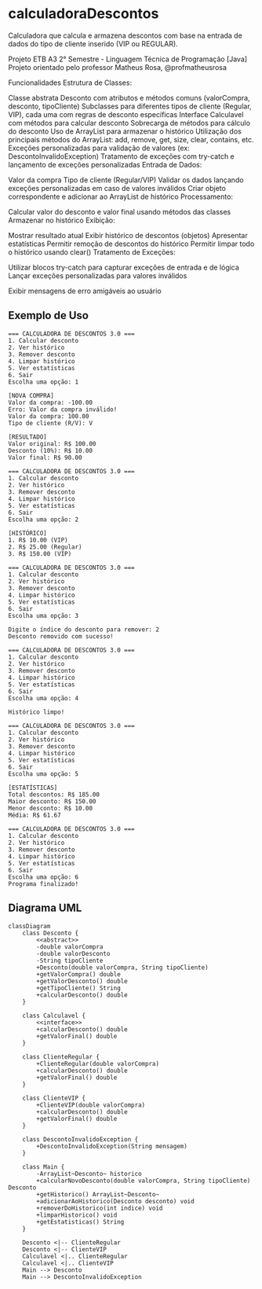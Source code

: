 # calculadoraDescontos

Calculadora que calcula e armazena descontos com base na entrada de dados do tipo de cliente inserido (VIP ou REGULAR).

Projeto ETB A3 2° Semestre - Linguagem Técnica de Programação [Java]
Projeto orientado pelo professor Matheus Rosa, @profmatheusrosa

Funcionalidades
Estrutura de Classes:

Classe abstrata Desconto com atributos e métodos comuns (valorCompra, desconto, tipoCliente)
Subclasses para diferentes tipos de cliente (Regular, VIP), cada uma com regras de desconto específicas
Interface Calculavel com métodos para calcular desconto
Sobrecarga de métodos para cálculo do desconto
Uso de ArrayList<Desconto> para armazenar o histórico
Utilização dos principais métodos do ArrayList: add, remove, get, size, clear, contains, etc.
Exceções personalizadas para validação de valores (ex: DescontoInvalidoException)
Tratamento de exceções com try-catch e lançamento de exceções personalizadas
Entrada de Dados:

Valor da compra
Tipo de cliente (Regular/VIP)
Validar os dados lançando exceções personalizadas em caso de valores inválidos
Criar objeto correspondente e adicionar ao ArrayList de histórico
Processamento:

Calcular valor do desconto e valor final usando métodos das classes
Armazenar no histórico
Exibição:

Mostrar resultado atual
Exibir histórico de descontos (objetos)
Apresentar estatísticas
Permitir remoção de descontos do histórico
Permitir limpar todo o histórico usando clear()
Tratamento de Exceções:

Utilizar blocos try-catch para capturar exceções de entrada e de lógica
Lançar exceções personalizadas para valores inválidos

Exibir mensagens de erro amigáveis ao usuário

## Exemplo de Uso
```
=== CALCULADORA DE DESCONTOS 3.0 ===
1. Calcular desconto
2. Ver histórico
3. Remover desconto
4. Limpar histórico
5. Ver estatísticas
6. Sair
Escolha uma opção: 1

[NOVA COMPRA]
Valor da compra: -100.00
Erro: Valor da compra inválido!
Valor da compra: 100.00
Tipo de cliente (R/V): V

[RESULTADO]
Valor original: R$ 100.00
Desconto (10%): R$ 10.00
Valor final: R$ 90.00

=== CALCULADORA DE DESCONTOS 3.0 ===
1. Calcular desconto
2. Ver histórico
3. Remover desconto
4. Limpar histórico
5. Ver estatísticas
6. Sair
Escolha uma opção: 2

[HISTÓRICO]
1. R$ 10.00 (VIP)
2. R$ 25.00 (Regular)
3. R$ 150.00 (VIP)

=== CALCULADORA DE DESCONTOS 3.0 ===
1. Calcular desconto
2. Ver histórico
3. Remover desconto
4. Limpar histórico
5. Ver estatísticas
6. Sair
Escolha uma opção: 3

Digite o índice do desconto para remover: 2
Desconto removido com sucesso!

=== CALCULADORA DE DESCONTOS 3.0 ===
1. Calcular desconto
2. Ver histórico
3. Remover desconto
4. Limpar histórico
5. Ver estatísticas
6. Sair
Escolha uma opção: 4

Histórico limpo!

=== CALCULADORA DE DESCONTOS 3.0 ===
1. Calcular desconto
2. Ver histórico
3. Remover desconto
4. Limpar histórico
5. Ver estatísticas
6. Sair
Escolha uma opção: 5

[ESTATÍSTICAS]
Total descontos: R$ 185.00
Maior desconto: R$ 150.00
Menor desconto: R$ 10.00
Média: R$ 61.67

=== CALCULADORA DE DESCONTOS 3.0 ===
1. Calcular desconto
2. Ver histórico
3. Remover desconto
4. Limpar histórico
5. Ver estatísticas
6. Sair
Escolha uma opção: 6
Programa finalizado!
```

## Diagrama UML
```mermaid
classDiagram
    class Desconto {
        <<abstract>>
        -double valorCompra
        -double valorDesconto
        -String tipoCliente
        +Desconto(double valorCompra, String tipoCliente)
        +getValorCompra() double
        +getValorDesconto() double
        +getTipoCliente() String
        +calcularDesconto() double
    }

    class Calculavel {
        <<interface>>
        +calcularDesconto() double
        +getValorFinal() double
    }

    class ClienteRegular {
        +ClienteRegular(double valorCompra)
        +calcularDesconto() double
        +getValorFinal() double
    }

    class ClienteVIP {
        +ClienteVIP(double valorCompra)
        +calcularDesconto() double
        +getValorFinal() double
    }

    class DescontoInvalidoException {
        +DescontoInvalidoException(String mensagem)
    }

    class Main {
        -ArrayList~Desconto~ historico
        +calcularNovoDesconto(double valorCompra, String tipoCliente) Desconto
        +getHistorico() ArrayList~Desconto~
        +adicionarAoHistorico(Desconto desconto) void
        +removerDoHistorico(int indice) void
        +limparHistorico() void
        +getEstatisticas() String
    }

    Desconto <|-- ClienteRegular
    Desconto <|-- ClienteVIP
    Calculavel <|.. ClienteRegular
    Calculavel <|.. ClienteVIP
    Main --> Desconto
    Main --> DescontoInvalidoException
```
